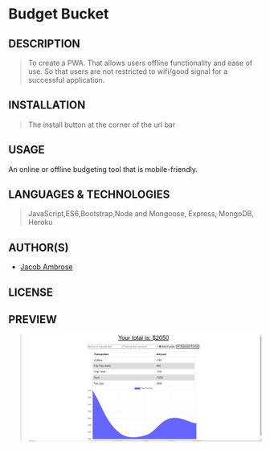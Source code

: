# Budget Bucket

## DESCRIPTION

> To create a PWA.
> That allows users offline functionality and ease of use.
> So that users are not restricted to wifi/good signal for a successful application.

## INSTALLATION

> The install button at the corner of the url bar

## USAGE

An online or offline budgeting tool that is mobile-friendly.

## LANGUAGES & TECHNOLOGIES

> JavaScript,ES6,Bootstrap,Node and Mongoose, Express, MongoDB, Heroku

## AUTHOR(S)

>

- [Jacob Ambrose](https://www.github.com/jambrose0)
  >

## LICENSE

## PREVIEW

> ![Screenshot of Usage](./assets/example-use.png)

